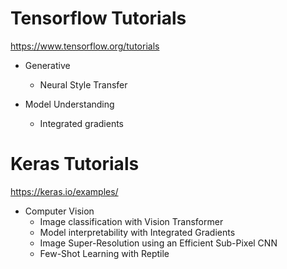 # Tensorflow Tutorials
https://www.tensorflow.org/tutorials

- Generative
    - Neural Style Transfer

- Model Understanding
    - Integrated gradients

# Keras Tutorials
https://keras.io/examples/

- Computer Vision
    - Image classification with Vision Transformer
    - Model interpretability with Integrated Gradients
    - Image Super-Resolution using an Efficient Sub-Pixel CNN
    - Few-Shot Learning with Reptile

